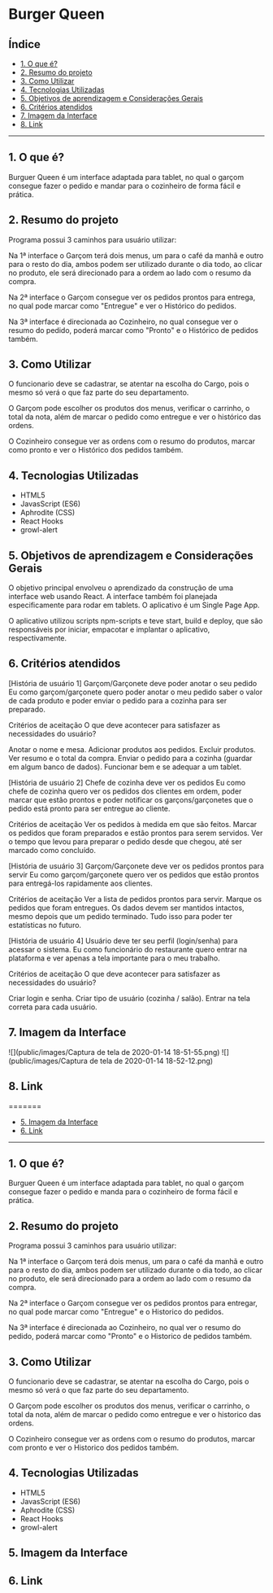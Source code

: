 # Burger Queen

## Índice

* [1. O que é?](#1-o-que-é?)
* [2. Resumo do projeto](#2-resumo-do-projeto)
* [3. Como Utilizar](#3-como-utilizar)
* [4. Tecnologias Utilizadas](#4-tecnologias-utilizadas)
* [5. Objetivos de aprendizagem e Considerações Gerais](#5-objetivos-de-aprendizagem-e-considerações-Gerais)
* [6. Critérios atendidos](#6-critérios-atendidos)
* [7. Imagem da Interface](#7-imagem-da-interface)
* [8. Link](#8-link)

***
## 1. O que é?

Burguer Queen é um interface adaptada para tablet, no qual o garçom consegue fazer o pedido e mandar para o cozinheiro de forma fácil e prática.

## 2. Resumo do projeto

Programa possui 3 caminhos para usuário utilizar:

Na 1ª interface o Garçom terá dois menus, um para o café da manhã e outro para o resto do dia, ambos podem ser utilizado durante o dia todo, ao clicar no produto, ele será direcionado para a ordem ao lado com o resumo da compra.

Na 2ª interface o Garçom consegue ver os pedidos prontos para entrega, no qual pode marcar como "Entregue" e ver o Histórico do pedidos.

Na 3ª interface é direcionada ao Cozinheiro, no qual consegue ver o resumo do pedido, poderá marcar como "Pronto" e o Histórico de pedidos também.

## 3. Como Utilizar

O funcionario deve se cadastrar, se atentar na escolha do Cargo, pois o mesmo só verá o que faz parte do seu departamento.

O Garçom pode escolher os produtos dos menus, verificar o carrinho, o total da nota, além de marcar o pedido como entregue e ver o histórico das ordens.

O Cozinheiro consegue ver as ordens com o resumo do produtos, marcar como pronto e ver o Histórico dos pedidos também.
 
## 4. Tecnologias Utilizadas

* HTML5
* JavasScript (ES6)
* Aphrodite (CSS)
* React Hooks
* growl-alert

## 5. Objetivos de aprendizagem e Considerações Gerais

O objetivo principal envolveu o aprendizado da construção de uma interface web usando React. A interface também foi planejada especificamente para rodar em tablets. O aplicativo é um Single Page App.

O aplicativo utilizou scripts npm-scripts e teve start, build e deploy, que são responsáveis por iniciar, empacotar e implantar o aplicativo, respectivamente.

## 6. Critérios atendidos

[História de usuário 1] Garçom/Garçonete deve poder anotar o seu pedido
Eu como garçom/garçonete quero poder anotar o meu pedido saber o valor de cada produto e poder enviar o pedido para a cozinha para ser preparado.

Critérios de aceitação
O que deve acontecer para satisfazer as necessidades do usuário?

Anotar o nome e mesa.
Adicionar produtos aos pedidos.
Excluir produtos.
Ver resumo e o total da compra.
Enviar o pedido para a cozinha (guardar em algum banco de dados).
Funcionar bem e se adequar a um tablet.

[História de usuário 2] Chefe de cozinha deve ver os pedidos
Eu como chefe de cozinha quero ver os pedidos dos clientes em ordem, poder marcar que estão prontos e poder notificar os garçons/garçonetes que o pedido está pronto para ser entregue ao cliente.

Critérios de aceitação
Ver os pedidos à medida em que são feitos.
Marcar os pedidos que foram preparados e estão prontos para serem servidos.
Ver o tempo que levou para preparar o pedido desde que chegou, até ser marcado como concluído.

[História de usuário 3] Garçom/Garçonete deve ver os pedidos prontos para servir
Eu como garçom/garçonete quero ver os pedidos que estão prontos para entregá-los rapidamente aos clientes.

Critérios de aceitação
Ver a lista de pedidos prontos para servir.
Marque os pedidos que foram entregues.
Os dados devem ser mantidos intactos, mesmo depois que um pedido terminado. Tudo isso para poder ter estatísticas no futuro.

[História de usuário 4] Usuário deve ter seu perfil (login/senha) para acessar o sistema.
Eu como funcionário do restaurante quero entrar na plataforma e ver apenas a tela importante para o meu trabalho.

Critérios de aceitação
O que deve acontecer para satisfazer as necessidades do usuário?

Criar login e senha.
Criar tipo de usuário (cozinha / salão).
Entrar na tela correta para cada usuário.

## 7. Imagem da Interface

![](public/images/Captura de tela de 2020-01-14 18-51-55.png)
![](public/images/Captura de tela de 2020-01-14 18-52-12.png)

## 8. Link

=======
* [5. Imagem da Interface](#5-imagem-da-interface)
* [6. Link](#6-link)


***
## 1. O que é?

Burguer Queen é um interface adaptada para tablet, no qual o garçom consegue fazer o pedido e manda para o cozinheiro de forma fácil e prática.

## 2. Resumo do projeto

Programa possui 3 caminhos para usuário utilizar:

Na 1ª interface o Garçom terá dois menus, um para o café da manhã e outro para o resto do dia, ambos podem ser utilizado durante o dia todo, ao clicar no produto, ele será direcionado para a ordem ao lado com o resumo da compra.

Na 2ª interface o Garçom consegue ver os pedidos prontos para entregar, no qual pode marcar como "Entregue" e o Historico do pedidos.

Na 3ª interface é direcionada ao Cozinheiro, no qual ver o resumo do pedido, poderá marcar como "Pronto" e o Historico de pedidos também.

## 3. Como Utilizar

O funcionario deve se cadastrar, se atentar na escolha do Cargo, pois o mesmo só verá o que faz parte do seu departamento.

O Garçom pode escolher os produtos dos menus, verificar o carrinho, o total da nota, além de marcar o pedido como entregue e ver o historico das ordens.

O Cozinheiro consegue ver as ordens com o resumo do produtos, marcar com pronto e ver o Historico dos pedidos também.
 
## 4. Tecnologias Utilizadas

* HTML5
* JavasScript (ES6)
* Aphrodite (CSS)
* React Hooks
* growl-alert

## 5. Imagem da Interface

## 6. Link

